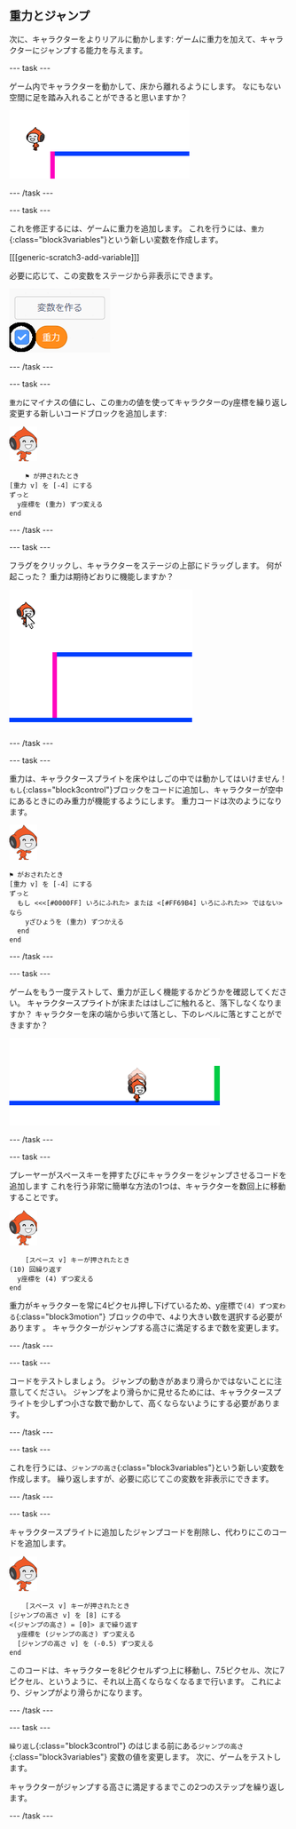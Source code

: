 ## 重力とジャンプ

次に、キャラクターをよりリアルに動かします: ゲームに重力を加えて、キャラクターにジャンプする能力を与えます。

--- task ---

ゲーム内でキャラクターを動かして、床から離れるようにします。 なにもない空間に足を踏み入れることができると思いますか？

![スクリーンショット](images/dodge-no-gravity.png)

--- /task ---

--- task ---

これを修正するには、ゲームに重力を追加します。 これを行うには、`重力`{:class="block3variables"}という新しい変数を作成します。

[[[generic-scratch3-add-variable]]]

必要に応じて、この変数をステージから非表示にできます。

![スクリーンショット](images/dodge-gravity-annotated.png)

--- /task ---

--- task ---

`重力`にマイナスの値にし、この`重力`の値を使ってキャラクターのy座標を繰り返し変更する新しいコードブロックを追加します:

![ピコウォーキングスプライト](images/pico_walking_sprite.png)

```blocks3
    ⚑ が押されたとき
[重力 v] を [-4] にする
ずっと 
  y座標を (重力) ずつ変える
end
```

--- /task ---

--- task ---

フラグをクリックし、キャラクターをステージの上部にドラッグします。 何が起こった？ 重力は期待どおりに機能しますか？

![スクリーンショット](images/dodge-gravity-drag.png)

--- /task ---

--- task ---

重力は、キャラクタースプライトを床やはしごの中では動かしてはいけません！ `もし`{:class="block3control"}ブロックをコードに追加し、キャラクターが空中にあるときにのみ重力が機能するようにします。 重力コードは次のようになります。

![ピコウォーキングスプライト](images/pico_walking_sprite.png)

```blocks3
⚑ がおされたとき
[重力 v] を [-4] にする
ずっと 
  もし <<<[#0000FF] いろにふれた> または <[#FF69B4] いろにふれた>> ではない> なら 
    yざひょうを (重力) ずつかえる
  end
end
```

--- /task ---

--- task ---

ゲームをもう一度テストして、重力が正しく機能するかどうかを確認してください。 キャラクタースプライトが床またははしごに触れると、落下しなくなりますか？ キャラクターを床の端から歩いて落とし、下のレベルに落とすことができますか？

![スクリーンショット](images/dodge-gravity-test.png)

--- /task ---

--- task ---

プレーヤーが<kbd>スペース</kbd>キーを押すたびにキャラクターをジャンプさせるコードを追加します これを行う非常に簡単な方法の1つは、キャラクターを数回上に移動することです。

![ピコウォーキングスプライト](images/pico_walking_sprite.png)

```blocks3
    [スペース v] キーが押されたとき
(10) 回繰り返す 
  y座標を (4) ずつ変える
end
```

重力がキャラクターを常に4ピクセル押し下げているため、y座標で`(4) ずつ変わる`{:class="block3motion"} ブロックの中で、`4`より大きい数を選択する必要があります 。 キャラクターがジャンプする高さに満足するまで数を変更します。

--- /task ---

--- task ---

コードをテストしましょう。 ジャンプの動きがあまり滑らかではないことに注意してください。 ジャンプをより滑らかに見せるためには、キャラクタースプライトを少しずつ小さな数で動かして、高くならないようにする必要があります。

--- /task ---

--- task ---

これを行うには、`ジャンプの高さ`{:class="block3variables"}という新しい変数を作成します。 繰り返しますが、必要に応じてこの変数を非表示にできます。

--- /task ---

--- task ---

キャラクタースプライトに追加したジャンプコードを削除し、代わりにこのコードを追加します。

![ピコウォーキングスプライト](images/pico_walking_sprite.png)

```blocks3
    [スペース v] キーが押されたとき
[ジャンプの高さ v] を [8] にする
<(ジャンプの高さ) = [0]> まで繰り返す 
  y座標を (ジャンプの高さ) ずつ変える
  [ジャンプの高さ v] を (-0.5) ずつ変える
end
```

このコードは、キャラクターを8ピクセルずつ上に移動し、7.5ピクセル、次に7ピクセル、というように、それ以上高くならなくなるまで行います。 これにより、ジャンプがより滑らかになります。

--- /task ---

--- task ---

`繰り返し`{:class="block3control"} のはじまる前にある`ジャンプの高さ`{:class="block3variables"} 変数の値を変更します。 次に、ゲームをテストします。

キャラクターがジャンプする高さに満足するまでこの2つのステップを繰り返します。

--- /task ---